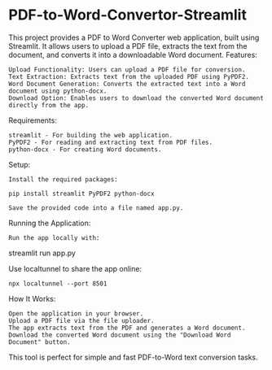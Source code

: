 # PDF-to-Word-Convertor-Streamlit
This project provides a PDF to Word Converter web application, built using Streamlit. It allows users to upload a PDF file, extracts the text from the document, and converts it into a downloadable Word document.
Features:

    Upload Functionality: Users can upload a PDF file for conversion.
    Text Extraction: Extracts text from the uploaded PDF using PyPDF2.
    Word Document Generation: Converts the extracted text into a Word document using python-docx.
    Download Option: Enables users to download the converted Word document directly from the app.

Requirements:

    streamlit - For building the web application.
    PyPDF2 - For reading and extracting text from PDF files.
    python-docx - For creating Word documents.

Setup:

    Install the required packages:

    pip install streamlit PyPDF2 python-docx

    Save the provided code into a file named app.py.

Running the Application:

    Run the app locally with:

streamlit run app.py

Use localtunnel to share the app online:

    npx localtunnel --port 8501

How It Works:

    Open the application in your browser.
    Upload a PDF file via the file uploader.
    The app extracts text from the PDF and generates a Word document.
    Download the converted Word document using the "Download Word Document" button.

This tool is perfect for simple and fast PDF-to-Word text conversion tasks.
